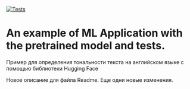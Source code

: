 [![Tests](https://github.com/sozykin/ml_fastapi_tests/actions/workflows/python-app.yml/badge.svg)](https://github.com/sozykin/ml_fastapi_tests/actions/workflows/python-app.yml)

# An example of ML Application with the pretrained model and tests.

Пример для определения тональности текста на английском языке с помощью библиотеки Hugging Face

Новое описание для файла Readme.
Еще одни новые изменения.
